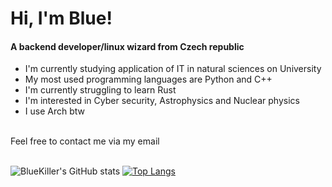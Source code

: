 <h1 align="left">Hi, I'm Blue!</h1>

<h4>A backend developer/linux wizard from Czech republic</h4>


- I'm currently studying application of IT in natural sciences on University
- My most used programming languages are Python and C++
- I'm currently struggling to learn Rust
- I'm interested in Cyber security, Astrophysics and Nuclear physics
- I use Arch btw
<br>
  Feel free to contact me via my email 
<br><br>

![BlueKiller's GitHub stats](https://github-readme-stats.vercel.app/api?username=Blue-Killer87&show_icons=true&theme=transparent)
[![Top Langs](https://github-readme-stats.vercel.app/api/top-langs/?username=Blue-Killer87&layout=compact&hide_border=true&bg_color=00000000&title_color=12850)](https://github.com/anuraghazra/github-readme-stats)

